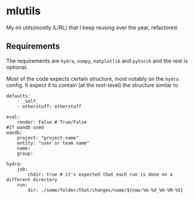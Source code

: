 # mlutils
My ml utils(mostly IL/RL) that I keep reusing over the year, refactored.

## Requirements
The requirements are `hydra`, `numpy`, `matplotlib` and `pytorch` and the rest is optional.

Most of the code expects certain structure, most notably on the `hydra` config.
It expect it to contain (at the root-level) the structure similar to
```
defaults:
    - _self_
    - otherstuff: otherstuff

eval:
    render: False # True/False
#If wandb used
wandb:
    project: "project-name"
    entity: "user or team name"
    name:
    group:

hydra:
    job:
        chdir: true # it's expected that each run is done on a different directory
    run:
        dir: ./some/folder/that/changes/name/${now:%m-%d_%H-%M-%S}
```
